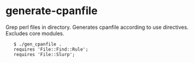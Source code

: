 # generate-cpanfile
Grep perl files in directory. Generates cpanfile according to use directives. Excludes core modules.

```
   $ ./gen_cpanfile .
   requires 'File::Find::Rule';
   requires 'File::Slurp';
```
